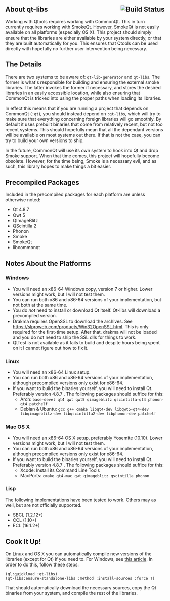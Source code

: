 ## About qt-libs <a href="https://travis-ci.org/Shinmera/qt-libs"><img src="https://travis-ci.org/Shinmera/qt-libs.svg?branch=master" alt="Build Status" align="right" /></a>
Working with Qtools requires working with CommonQt. This in turn currently requires working with SmokeQt. However, SmokeQt is not easily available on all platforms (especially OS X). This project should simply ensure that the libraries are either available by your system directly, or that they are built automatically for you. This ensures that Qtools can be used directly with hopefully no further user intervention being necessary.

## The Details
There are two systems to be aware of: `qt-lib-generator` and `qt-libs`. The former is what's responsible for building and ensuring the external smoke libraries. The latter invokes the former if necessary, and stores the desired libraries in an easily accessible location, while also ensuring that CommonQt is tricked into using the proper paths when loading its libraries.

In effect this means that if you are running a project that depends on CommonQt (`:qt`), you should instead depend on `:qt-libs`, which will try to make sure that everything concerning foreign libraries will go smoothly. By default it uses prebuilt binaries that come from relatively recent, but not too recent systems. This should hopefully mean that all the dependant versions will be available on most systems out there. If that is not the case, you can try to build your own versions to ship.

In the future, CommonQt will use its own system to hook into Qt and drop Smoke support. When that time comes, this project will hopefully become obsolete. However, for the time being, Smoke is a necessary evil, and as such, this library hopes to make things a bit easier.

## Precompiled Packages
Included in the precompiled packages for each platform are unless otherwise noted:

* Qt 4.8.7
* Qwt 5
* QImageBlitz
* QScintilla 2
* Phonon
* Smoke
* SmokeQt
* libcommonqt

## Notes About the Platforms
### Windows

* You will need an x86-64 Windows copy, version 7 or higher. Lower versions might work, but I will not test them.
* You can run both x86 and x86-64 versions of your implementation, but not both at the same time.
* You do *not* need to install or download Qt itself. Qt-libs will download a precompiled version.
* Drakma requires OpenSSL to download the archives. See <https://slproweb.com/products/Win32OpenSSL.html>. This is only required for the first-time setup. After that, drakma will not be loaded and you do not need to ship the SSL dlls for things to work.
* QtTest is not available as it fails to build and despite hours being spent on it I cannot figure out how to fix it.

### Linux

* You will need an x86-64 Linux setup.
* You can run both x86 and x86-64 versions of your implementation, although precompiled versions only exist for x86-64.
* If you want to build the binaries yourself, you will need to install Qt. Preferably version 4.8.7 . The following packages should suffice for this:
  * Arch: `base-devel qt4 qwt qwt5 qimageblitz qscintilla-qt4 phonon-qt4 patchelf`
  * Debian & Ubuntu: `gcc g++ cmake libqt4-dev libqwt5-qt4-dev libqimageblitz-dev libqscintilla2-dev libphonon-dev patchelf`

### Mac OS X

* You will need an x86-64 OS X setup, preferably Yosemite (10.10). Lower versions might work, but I will not test them.
* You can run both x86 and x86-64 versions of your implementation, although precompiled versions only exist for x86-64.
* If you want to build the binaries yourself, you will need to install Qt. Preferably version 4.8.7 . The following packages should suffice for this:
  * Xcode: Install its Command Line Tools
  * MacPorts: `cmake qt4-mac qwt qimageblitz qscintilla phonon`

### Lisp
The following implementations have been tested to work. Others may as well, but are not officially supported.

* SBCL (1.2.12+)
* CCL (1.10+)
* ECL (16.1.2+)

## Cook It Up!
On Linux and OS X you can automatically compile new versions of the libraries (except for Qt) if you need to. For Windows, see [this article](https://blog.tymoon.eu/article/323). In order to do this, follow these steps:

    (ql:quickload :qt-libs)
    (qt-libs:ensure-standalone-libs :method :install-sources :force T)

That should automatically download the necessary sources, copy the Qt binaries from your system, and compile the rest of the libraries.
